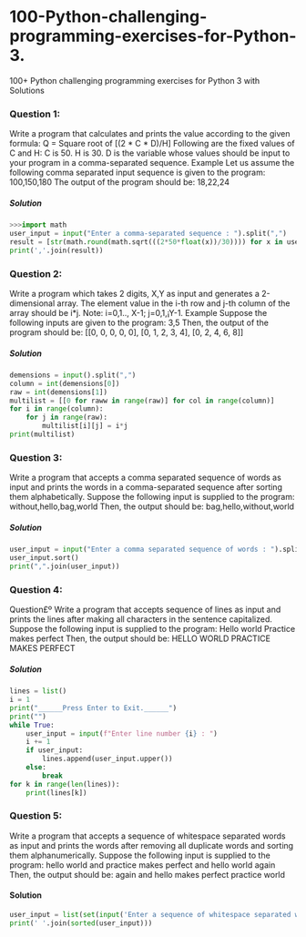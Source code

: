 # 100-Python-challenging-programming-exercises-for-Python-3.
100+ Python challenging programming exercises for Python 3 with Solutions
### Question 1:
Write a program that calculates and prints the value according to the given formula: Q = Square root of [(2 * C * D)/H] Following are the fixed values of C and H: C is 50. H is 30. D is the variable whose values should be input to your program in a comma-separated sequence. Example Let us assume the following comma separated input sequence is given to the program: 100,150,180 The output of the program should be: 18,22,24
##### Solution
```python
>>>import math
user_input = input("Enter a comma-separated sequence : ").split(",")
result = [str(math.round(math.sqrt(((2*50*float(x))/30)))) for x in user_input]
print(','.join(result))
````
### Question 2:
Write a program which takes 2 digits, X,Y as input and generates a 2-dimensional array. The element value in the i-th row and j-th column of the array should be i*j. Note: i=0,1.., X-1; j=0,1,¡­Y-1. Example Suppose the following inputs are given to the program: 3,5 Then, the output of the program should be: [[0, 0, 0, 0, 0], [0, 1, 2, 3, 4], [0, 2, 4, 6, 8]]
##### Solution
```python
demensions = input().split(",")
column = int(demensions[0])
raw = int(demensions[1])
multilist = [[0 for raww in range(raw)] for col in range(column)]
for i in range(column):
    for j in range(raw):
        multilist[i][j] = i*j
print(multilist)
```
### Question 3:
Write a program that accepts a comma separated sequence of words as input and prints the words in a comma-separated sequence after sorting them alphabetically. Suppose the following input is supplied to the program: without,hello,bag,world Then, the output should be: bag,hello,without,world
##### Solution
```python
user_input = input("Enter a comma separated sequence of words : ").split(",")
user_input.sort()
print(",".join(user_input))
```
### Question 4:
Question£º Write a program that accepts sequence of lines as input and prints the lines after making all characters in the sentence capitalized. Suppose the following input is supplied to the program: Hello world Practice makes perfect Then, the output should be: HELLO WORLD PRACTICE MAKES PERFECT
##### Solution
```python
lines = list()
i = 1
print("______Press Enter to Exit.______")
print("")
while True:
    user_input = input(f"Enter line number {i} : ")
    i += 1
    if user_input:
        lines.append(user_input.upper())
    else:
        break
for k in range(len(lines)):
    print(lines[k])
```
### Question 5:
Write a program that accepts a sequence of whitespace separated words as input and prints the words after removing all duplicate words and sorting them alphanumerically. Suppose the following input is supplied to the program: hello world and practice makes perfect and hello world again Then, the output should be: again and hello makes perfect practice world
#### Solution
```python
user_input = list(set(input('Enter a sequence of whitespace separated words : ').split(" ")))
print(' '.join(sorted(user_input)))
```
